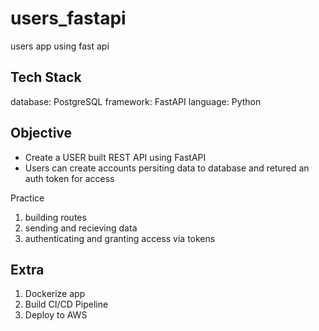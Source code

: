 # users_fastapi

users app using fast api

## Tech Stack

database: PostgreSQL framework: FastAPI language: Python

## Objective

- Create a USER built REST API using FastAPI
- Users can create accounts persiting data to database and retured an auth token for access

Practice

1. building routes
2. sending and recieving data
3. authenticating and granting access via tokens

## Extra

1. Dockerize app
2. Build CI/CD Pipeline
3. Deploy to AWS

##
